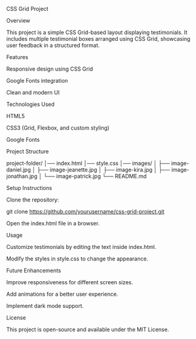 CSS Grid Project

Overview

This project is a simple CSS Grid-based layout displaying testimonials. It includes multiple testimonial boxes arranged using CSS Grid, showcasing user feedback in a structured format.

Features

Responsive design using CSS Grid

Google Fonts integration

Clean and modern UI

Technologies Used

HTML5

CSS3 (Grid, Flexbox, and custom styling)

Google Fonts

Project Structure

project-folder/
│── index.html
│── style.css
│── images/
│   ├── image-daniel.jpg
│   ├── image-jeanette.jpg
│   ├── image-kira.jpg
│   ├── image-jonathan.jpg
│   └── image-patrick.jpg
└── README.md

Setup Instructions

Clone the repository:

git clone https://github.com/yourusername/css-grid-project.git

Open the index.html file in a browser.

Usage

Customize testimonials by editing the text inside index.html.

Modify the styles in style.css to change the appearance.

Future Enhancements

Improve responsiveness for different screen sizes.

Add animations for a better user experience.

Implement dark mode support.

License

This project is open-source and available under the MIT License.

